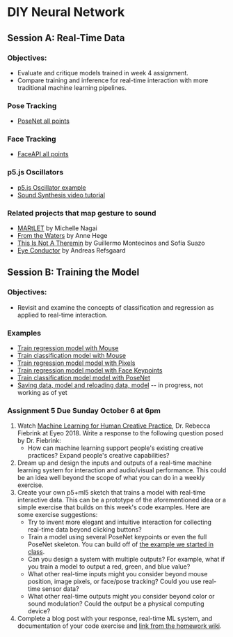 # DIY Neural Network

## Session A: Real-Time Data

### Objectives:
* Evaluate and critique models trained in week 4 assignment.
* Compare training and inference for real-time interaction with more traditional machine learning pipelines.

### Pose Tracking
* [PoseNet all points](https://editor.p5js.org/ima_ml/sketches/ZZtfEKugW)

### Face Tracking
* [FaceAPI all points](https://editor.p5js.org/ima_ml/sketches/fCsz7tb6w)

### p5.js Oscillators
* [p5.js Oscillator example](https://editor.p5js.org/ima_ml/sketches/fSGClc_aK)
* [Sound Synthesis video tutorial](https://youtu.be/Bk8rLzzSink)

### Related projects that map gesture to sound
* [MARtLET](https://vimeo.com/19980514) by Michelle Nagai
* [From the Waters](https://www.youtube.com/watch?v=k6dwnr5RDow) by Anne Hege
* [This Is Not A Theremin](https://sofiaitp.wordpress.com/2018/12/04/this-is-not-a-theremin/) by Guillermo Montecinos and Sofía Suazo
* [Eye Conductor](https://andreasrefsgaard.dk/project/eye-conductor/) by Andreas Refsgaard

## Session B: Training the Model

### Objectives:
* Revisit and examine the concepts of classification and regression as applied to real-time interaction.

### Examples
* [Train regression model with Mouse](https://editor.p5js.org/ima_ml/sketches/eW8o-mYJf)
* [Train classification model with Mouse](https://editor.p5js.org/ima_ml/sketches/2tpjAh8e1)
* [Train regression model model with Pixels](https://editor.p5js.org/ima_ml/sketches/EMDiQlIhV)
* [Train regression model model with Face Keypoints](https://editor.p5js.org/ima_ml/sketches/US3ZX6zCD)
* [Train classification model model with PoseNet](https://editor.p5js.org/ima_ml/sketches/P7CzYE_Tb)
* [Saving data, model and reloading data, model](https://editor.p5js.org/ima_ml/sketches/Etmls1Eq-) -- in progress, not working as of yet

### Assignment 5 Due Sunday October 6 at 6pm
1. Watch [Machine Learning for Human Creative Practice](https://vimeo.com/287094397), Dr. Rebecca Fiebrink at Eyeo 2018. Write a response to the following question posed by Dr. Fiebrink:
    * How can machine learning support people's existing creative practices? Expand people's creative capabilities?
2. Dream up and design the inputs and outputs of a real-time machine learning system for interaction and audio/visual performance. This could be an idea well beyond the scope of what you can do in a weekly exercise.
3. Create your own p5+ml5 sketch that trains a model with real-time interactive data. This can be a prototype of the aforementioned idea or a simple exercise that builds on this week's code examples. Here are some exercise suggestions:
    * Try to invent more elegant and intuitive interaction for collecting real-time data beyond clicking buttons?
    * Train a model using several PoseNet keypoints or even the full PoseNet skeleton. You can build off of [the example we started in class](https://editor.p5js.org/ima_ml/sketches/ED-8eBe3F).
    * Can you design a system with multiple outputs? For example, what if you train a model to output a red, green, and blue value?
    * What other real-time inputs might you consider beyond mouse position, image pixels, or face/pose tracking? Could you use real-time sensor data?
    * What other real-time outputs might you consider beyond color or sound modulation? Could the output be a physical computing device?
4. Complete a blog post with your response, real-time ML system, and documentation of your code exercise and [link from the homework wiki](https://github.com/ml5js/Intro-ML-Arts-IMA/wiki/Assignment-5).
